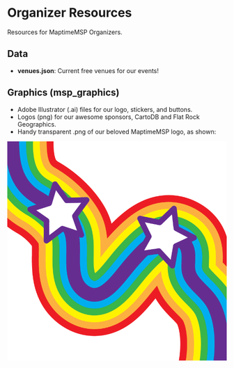 # Organizer Resources
Resources for MaptimeMSP Organizers.

## Data
- **venues.json**: Current free venues for our events!

## Graphics (msp_graphics)  
- Adobe Illustrator (.ai) files for our logo, stickers, and buttons.
- Logos (png) for our awesome sponsors, CartoDB and Flat Rock Geographics.
- Handy transparent .png of our beloved MaptimeMSP logo, as shown:

![msp_logo png](/msp_graphics/msp_logo.png)
